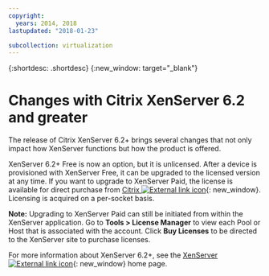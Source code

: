 ```yaml
---
copyright:
  years: 2014, 2018
lastupdated: "2018-01-23"

subcollection: virtualization
---
```

{:shortdesc: .shortdesc}
{:new_window: target="_blank"}

# Changes with Citrix XenServer 6.2 and greater

The release of Citrix XenServer 6.2+ brings several changes that not only impact how XenServer functions but how the product is offered. 

XenServer 6.2+ Free is now an option, but it is unlicensed. After a device is provisioned with XenServer Free, it can be upgraded to the licensed version at any time. If you want to upgrade to XenServer Paid, the license is available for direct purchase from [Citrix ![External link icon](../../icons/launch-glyph.svg "External link icon")](http://www.citrix.com/products/xenserver/buy.html){: new_window}. Licensing is acquired on a per-socket basis.

**Note:** Upgrading to XenServer Paid can still be initiated from within the XenServer application. Go to **Tools > License Manager** to view each Pool or Host that is associated with the account. Click **Buy Licenses** to be directed to the XenServer site to purchase licenses.

For more information about XenServer 6.2+, see the [XenServer ![External link icon](../../icons/launch-glyph.svg "External link icon")](http://www.citrix.com/products/xenserver/overview.html){: new_window} home page.
